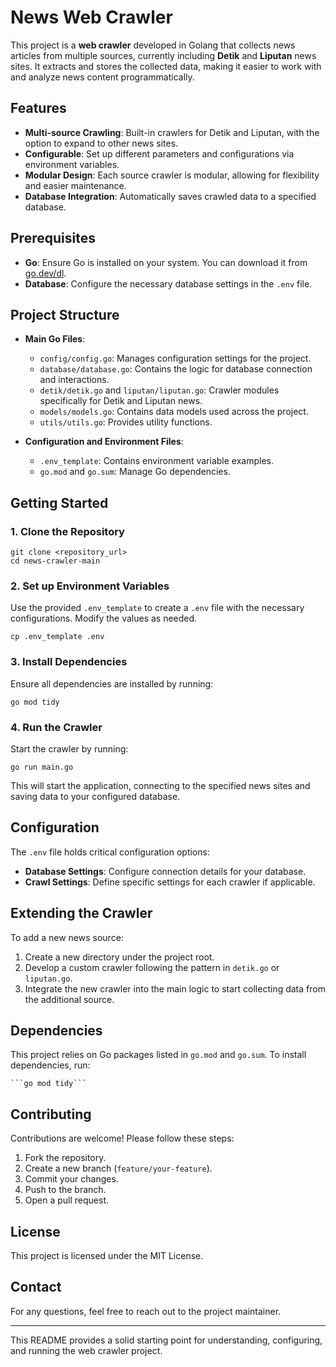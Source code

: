# News Web Crawler

This project is a **web crawler** developed in Golang that collects news articles from multiple sources, currently including **Detik** and **Liputan** news sites. It extracts and stores the collected data, making it easier to work with and analyze news content programmatically.

## Features

- **Multi-source Crawling**: Built-in crawlers for Detik and Liputan, with the option to expand to other news sites.
- **Configurable**: Set up different parameters and configurations via environment variables.
- **Modular Design**: Each source crawler is modular, allowing for flexibility and easier maintenance.
- **Database Integration**: Automatically saves crawled data to a specified database.

## Prerequisites

- **Go**: Ensure Go is installed on your system. You can download it from [go.dev/dl](https://go.dev/dl/).
- **Database**: Configure the necessary database settings in the `.env` file.

## Project Structure

- **Main Go Files**:
  - `config/config.go`: Manages configuration settings for the project.
  - `database/database.go`: Contains the logic for database connection and interactions.
  - `detik/detik.go` and `liputan/liputan.go`: Crawler modules specifically for Detik and Liputan news.
  - `models/models.go`: Contains data models used across the project.
  - `utils/utils.go`: Provides utility functions.

- **Configuration and Environment Files**:
  - `.env_template`: Contains environment variable examples.
  - `go.mod` and `go.sum`: Manage Go dependencies.

## Getting Started

### 1. Clone the Repository

    git clone <repository_url>
    cd news-crawler-main

### 2. Set up Environment Variables

Use the provided `.env_template` to create a `.env` file with the necessary configurations. Modify the values as needed.

    cp .env_template .env

### 3. Install Dependencies

Ensure all dependencies are installed by running:

    go mod tidy

### 4. Run the Crawler

Start the crawler by running:

    go run main.go

This will start the application, connecting to the specified news sites and saving data to your configured database.

## Configuration

The `.env` file holds critical configuration options:

- **Database Settings**: Configure connection details for your database.
- **Crawl Settings**: Define specific settings for each crawler if applicable.

## Extending the Crawler

To add a new news source:

1. Create a new directory under the project root.
2. Develop a custom crawler following the pattern in `detik.go` or `liputan.go`.
3. Integrate the new crawler into the main logic to start collecting data from the additional source.

## Dependencies

This project relies on Go packages listed in `go.mod` and `go.sum`. To install dependencies, run:

    ```go mod tidy```

## Contributing

Contributions are welcome! Please follow these steps:

1. Fork the repository.
2. Create a new branch (`feature/your-feature`).
3. Commit your changes.
4. Push to the branch.
5. Open a pull request.

## License

This project is licensed under the MIT License.

## Contact

For any questions, feel free to reach out to the project maintainer.

---

This README provides a solid starting point for understanding, configuring, and running the web crawler project.
